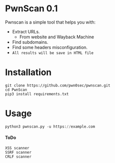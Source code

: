 # PwnScan 0.1
Pwnscan is a simple tool that helps you with:
- Extract URLs.
   - From website and Wayback Machine
- Find subdomains.
- Find some headers misconfiguration.
- `All results will be save in HTML file`
 
# Installation
```
git clone https://github.com/pwn0sec/pwnscan.git
cd PwnScan 
pip3 install requirements.txt
```

# Usage
```python
python3 pwnscan.py -u https://example.com
```

#### ToDo
```
XSS scanner
SSRF scanner
CRLF scanner
```
